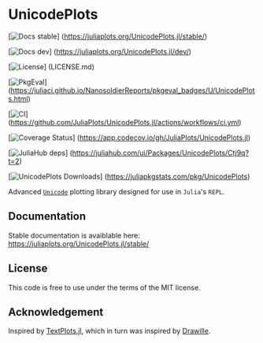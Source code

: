 # UnicodePlots

[![Docs stable](https://img.shields.io/badge/docs-stable-blue.svg)]
(https://juliaplots.org/UnicodePlots.jl/stable/)

[![Docs dev](https://img.shields.io/badge/docs-dev-blue.svg)]
(https://juliaplots.org/UnicodePlots.jl/dev/)

[![License](https://img.shields.io/badge/license-MIT-brightgreen.svg?style=flat)]
(LICENSE.md)

[![PkgEval](https://juliaci.github.io/NanosoldierReports/pkgeval_badges/U/UnicodePlots.named.svg)]
(https://juliaci.github.io/NanosoldierReports/pkgeval_badges/U/UnicodePlots.html)

[![CI](https://github.com/JuliaPlots/UnicodePlots.jl/actions/workflows/ci.yml/badge.svg)]
(https://github.com/JuliaPlots/UnicodePlots.jl/actions/workflows/ci.yml)

[![Coverage Status](https://codecov.io/gh/JuliaPlots/UnicodePlots.jl/branch/master/graphs/badge.svg?branch=master)]
(https://app.codecov.io/gh/JuliaPlots/UnicodePlots.jl)

[![JuliaHub deps](https://juliahub.com/docs/UnicodePlots/deps.svg)]
(https://juliahub.com/ui/Packages/UnicodePlots/Ctj9q?t=2)

[![UnicodePlots Downloads](https://img.shields.io/badge/dynamic/json?url=http%3A%2F%2Fjuliapkgstats.com%2Fapi%2Fv1%2Fmonthly_downloads%2FUnicodePlots&query=total_requests&suffix=%2Fmonth&label=Downloads)]
(https://juliapkgstats.com/pkg/UnicodePlots)

Advanced [`Unicode`](https://en.wikipedia.org/wiki/Unicode) plotting library designed for use in `Julia`'s `REPL`.

## Documentation
Stable documentation is avaiblable here: https://juliaplots.org/UnicodePlots.jl/stable/

## License
This code is free to use under the terms of the MIT license.

## Acknowledgement
Inspired by [TextPlots.jl](https://github.com/sunetos/TextPlots.jl), which in turn was inspired by [Drawille](https://github.com/asciimoo/drawille).
